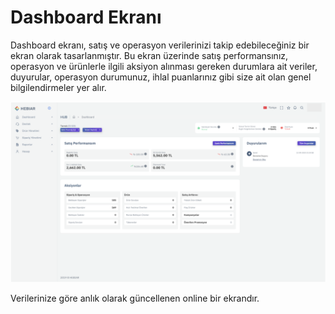 
# Dashboard Ekranı 

Dashboard ekranı, satış ve operasyon verilerinizi takip edebileceğiniz bir ekran olarak tasarlanmıştır. Bu ekran üzerinde satış performansınız, operasyon ve ürünlerle ilgili aksiyon alınması gereken durumlara ait veriler, duyurular, operasyon durumunuz, ihlal puanlarınız gibi size ait olan genel bilgilendirmeler yer alır. 

![screenshot](../../m/dashboard.png)

Verilerinize göre anlık olarak güncellenen online bir ekrandır. 
